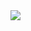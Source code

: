 <picture>
  <source media="(prefers-color-scheme: dark)" srcset="https://github-readme-stats.vercel.app/api?username=tyriksheyh4567&show_icons=true&theme=onedark&include_all_commits=true&count_private=true&role=OWNER,ORGANIZATION_MEMBER,COLLABORATOR">
  <source media="(prefers-color-scheme: light)" srcset="https://github-readme-stats.vercel.app/api?username=tyriksheyh4567&show_icons=true&theme=onedark&include_all_commits=true&count_private=true&role=OWNER,ORGANIZATION_MEMBER,COLLABORATOR">
  <img src="https://github-readme-stats.vercel.app/api?username=tyriksheyh4567&show_icons=true&theme=onedark&include_all_commits=true&count_private=true&role=OWNER,ORGANIZATION_MEMBER,COLLABORATOR">
</picture>
<!---
tyriksheyh4567/tyriksheyh4567 is a ✨ special ✨ repository because its `README.md` (this file) appears on your GitHub profile.
You can click the Preview link to take a look at your changes.
--->
